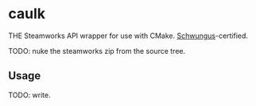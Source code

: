 # caulk

THE Steamworks API wrapper for use with CMake. [Schwungus](https://github.com/Schwungus)-certified.

TODO: nuke the steamworks zip from the source tree.

## Usage

TODO: write.
